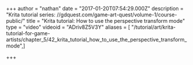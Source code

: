+++
author = "nathan"
date = "2017-01-20T07:54:29.000Z"
description = "Krita tutorial series: //gdquest.com/game-art-quest/volume-1/course-public/"
title = "Krita tutorial: How to use the perspective transform mode"
type = "video"
videoid = "ADriv8Z5V3Y"
aliases = [ "/tutorial/art/krita-tutorial-for-game-artists/chapter_5/42_krita_tutorial_how_to_use_the_perspective_transform_mode",]

+++